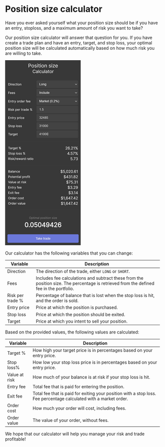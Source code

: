 # Position size calculator

Have you ever asked yourself what your position size should be if you have an entry, stoploss, and a maximum amount of risk you want to take?

Our position size calculator will answer that question for you. If you have create a trade plan and have an entry, target, and stop loss, your optimal position size will be calculated automatically based on how much risk you are willing to take.

![Position size calculator](calculator.PNG)

Our calculator has the following variables that you can change:

|Variable|Description|
|--|--|
|Direction|The direction of the trade, either `LONG` or `SHORT`.|
|Fees|Includes fee calculations and subtract these from the position size. The percentage is retrieved from the defined fee in the portfolio.|
|Risk per trade %|Percentage of balance that is lost when the stop loss is hit, and the order is sold.|
|Entry price|Price at which the position is purchased.|
|Stop loss|Price at which the position should be exited.|
|Target|Price at which you intent to sell your position.|

Based on the provided values, the following values are calculated:

|Variable|Description|
|--|--|
|Target %|How high your target price is in percentages based on your entry price.|
|Stop loss%| How low your stop loss price is in percentages based on your entry price.|
|Value at risk| How much of your balance is at risk if your stop loss is hit.|
|Entry fee|Total fee that is paid for entering the position.|
|Exit fee|Total fee that is paid for exiting your position with a stop loss. Fee percentage calculated with a market order.|
|Order cost|How much your order will cost, including fees.|
|Order value|The value of your order, without fees.|

We hope that our calculator will help you manage your risk and trade profitable!